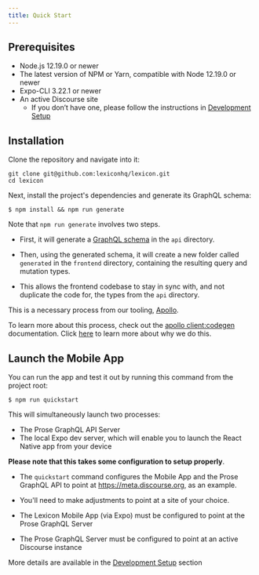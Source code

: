 ```yaml
---
title: Quick Start
---
```


## Prerequisites

- Node.js 12.19.0 or newer
- The latest version of NPM or Yarn, compatible with Node 12.19.0 or newer
- Expo-CLI 3.22.1 or newer
- An active Discourse site
  - If you don’t have one, please follow the instructions in [Development Setup](setup#discourse-host)

## Installation

Clone the repository and navigate into it:

```
git clone git@github.com:lexiconhq/lexicon.git
cd lexicon
```

Next, install the project's dependencies and generate its GraphQL schema:

```
$ npm install && npm run generate
```

Note that `npm run generate` involves two steps.

- First, it will generate a [GraphQL schema](https://nexusjs.org/docs/guides/schema) in the `api` directory.

- Then, using the generated schema, it will create a new folder called `generated` in the `frontend` directory, containing the resulting query and mutation types.

- This allows the frontend codebase to stay in sync with, and not duplicate the code for, the types from the `api` directory.

This is a necessary process from our tooling, [Apollo](https://github.com/apollographql/apollo-tooling).

To learn more about this process, check out the [apollo client:codegen](https://github.com/apollographql/apollo-tooling#apollo-clientcodegen-output) documentation.
Click [here](https://github.com/apollographql/apollo-tooling#apollo-clientcodegen-output) to learn more about why we do this.

## Launch the Mobile App

You can run the app and test it out by running this command from the project root:

```
$ npm run quickstart
```

This will simultaneously launch two processes:

- The Prose GraphQL API Server
- The local Expo dev server, which will enable you to launch the React Native app from your device

**Please note that this takes some configuration to setup properly**.

- The `quickstart` command configures the Mobile App and the Prose GraphQL API to point at https://meta.discourse.org, as an example.

- You'll need to make adjustments to point at a site of your choice.

- The Lexicon Mobile App (via Expo) must be configured to point at the Prose GraphQL Server

- The Prose GraphQL Server must be configured to point at an active Discourse instance

More details are available in the [Development Setup](setup) section
